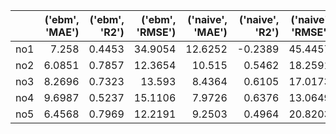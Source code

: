 |     |   ('ebm', 'MAE') |   ('ebm', 'R2') |   ('ebm', 'RMSE') |   ('naive', 'MAE') |   ('naive', 'R2') |   ('naive', 'RMSE') |   ('stacked', 'MAE') |   ('stacked', 'R2') |   ('stacked', 'RMSE') |   ('xgboost', 'MAE') |   ('xgboost', 'R2') |   ('xgboost', 'RMSE') |
|:----|-----------------:|----------------:|------------------:|-------------------:|------------------:|--------------------:|---------------------:|--------------------:|----------------------:|---------------------:|--------------------:|----------------------:|
| no1 |           7.258  |          0.4453 |           34.9054 |            12.6252 |           -0.2389 |             45.4457 |               7.2976 |              0.4572 |               34.5303 |               7.3639 |              0.5542 |               27.261  |
| no2 |           6.0851 |          0.7857 |           12.3654 |            10.515  |            0.5462 |             18.2591 |               4.7462 |              0.8081 |               11.7021 |               4.6852 |              0.7921 |               12.4573 |
| no3 |           8.2696 |          0.7323 |           13.593  |             8.4364 |            0.6105 |             17.0173 |               5.3416 |              0.8765 |                9.2351 |               4.5368 |              0.8881 |                9.1221 |
| no4 |           9.6987 |          0.5237 |           15.1106 |             7.9726 |            0.6376 |             13.0649 |               6.3743 |              0.6862 |               12.2661 |               5.502  |              0.7159 |               11.569  |
| no5 |           6.4568 |          0.7969 |           12.2191 |             9.2503 |            0.4964 |             20.8203 |               4.6942 |              0.8409 |               10.8138 |               5.1325 |              0.7931 |               13.3444 |